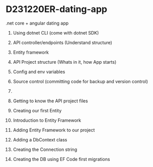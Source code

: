 # D231220ER-dating-app

.net core + angular dating app

1. Using dotnet CLI (come with dotnet SDK)
2. API controller/endpoints (Understand structure)
3. Entity framework
4. API Project structure (Whats in it, how App starts)
5. Config and env variables
6. Source control (committing code for backup and version control)
7.
8. Getting to know the API project files
9. Creating our first Entity
10. Introduction to Entity Framework

11. Adding Entity Framework to our project
12. Adding a DbContext class
13. Creating the Connection string
14. Creating the DB using EF Code first migrations
